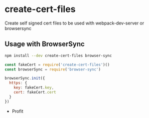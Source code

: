 # create-cert-files
Create self signed cert files to be used with webpack-dev-server or browsersync

## Usage with BrowserSync

```bash
npm install --dev create-cert-files browser-sync
```

```js
const fakeCert = require('create-cert-files')()
const browserSync = require('browser-sync')

browserSync.init({
  https: {
    key: fakeCert.key,
    cert: fakeCert.cert
  }
})
```

* Profit
